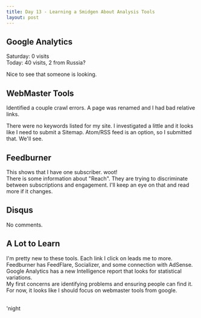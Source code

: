 ```yaml
---
title: Day 13 - Learning a Smidgen About Analysis Tools
layout: post
---
```


Google Analytics
----------------

Saturday: 0 visits   
Today:   40 visits,  2 from Russia?

Nice to see that someone is looking.

WebMaster Tools
----------------

Identified a couple crawl errors.  A page was renamed and I had bad relative
links.

There were no keywords listed for my site.  I investigated a little and
it looks like I need to submit a Sitemap.  Atom/RSS feed is an option, so I submitted that.  We'll see.

Feedburner
-----------

This shows that I have one subscriber.  woot!   
There is some information about "Reach".  They are trying to
discriminate between subscriptions and engagement.  I'll keep an eye on
that and read more if it changes.

Disqus
------

No comments.

A Lot to Learn
---------------

I'm pretty new to these tools.  Each link I click on leads me to more.
Feedburner has FeedFlare, Socializer, and some connection with AdSense.
Google Analytics has a new Intelligence report that looks for statistical
variations.   
My first concerns are identifying problems and ensuring people can find it.  For now, it looks like I should focus on webmaster tools from google.

<br/>
'night

